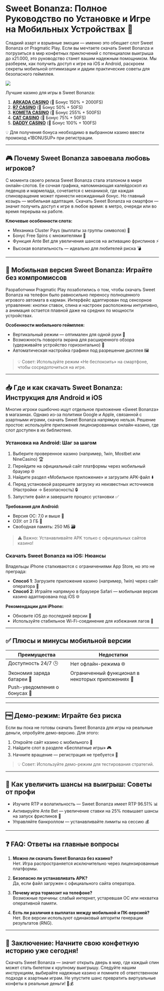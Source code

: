# Sweet Bonanza: Полное Руководство по Установке и Игре на Мобильных Устройствах 🍭

Сладкий азарт и взрывные эмоции — именно это обещает слот Sweet Bonanza от Pragmatic Play. Если вы мечтаете скачать Sweet Bonanza и погрузиться в мир конфетных приключений с потенциалом выигрыша до x21.000, это руководство станет вашим надежным помощником. Мы разберем, как получить доступ к игре на iOS и Android, раскроем секреты мобильной оптимизации и дадим практические советы для безопасного геймплея.

[![](https://i.ibb.co/ZzLZ50qX/sweet-bonanza-tile.jpg)](https://clck.ru/3Hr27o)

Лучшие казино для игры в Sweet Bonanza:

1. **[ARKADA CASINO](https://clck.ru/3Hr27o "ARKADA CASINO")** (🎁 Бонус 150% + 2000FS)
2. **[R7 CASINO](https://clck.ru/3HsT58 "R7 CASINO")** (🎁 Бонус 50% + 50FS)
3. **[KOMETA CASINO](https://clck.ru/3JHf2X "KOMETA CASINO")** (🎁 Бонус 255% + 500FS)
4. **[CAT CASINO](https://clck.ru/3HsTGi "CAT CASINO")** (🎁 Бонус 75% + 50FS)
5. **[DADDY CASINO](https://clck.ru/3HsTSj "DADDY CASINO")** (🎁 Бонус 100% + 100FS)

💡 Для получения бонуса необходимо в выбранном казино ввести промокод «1BONUSUP» при регистрации.

---

## 🎮 Почему Sweet Bonanza завоевала любовь игроков?  
С момента своего релиза Sweet Bonanza стала эталоном в мире онлайн-слотов. Ее сочная графика, напоминающая калейдоскоп из леденцов и мармелада, сочетается с механикой, где каждая спиновращение может принести неожиданный бонус. Но главный козырь — мобильная адаптация. Скачать Sweet Bonanza на смартфон — значит получить доступ к игре в любое время: в метро, очереди или во время перерыва на работе.  

**Ключевые особенности слота:**  
- Механика Cluster Pays (выплаты за группы символов) 🧩  
- Бонус Free Spins с множителями 🎰  
- Функция Ante Bet для увеличения шансов на активацию фриспинов ⚡  
- Высокая волатильность — идеально для любителей риска 💣  

---

## 📱 Мобильная версия Sweet Bonanza: Играйте без компромиссов  
Разработчики Pragmatic Play позаботились о том, чтобы скачать Sweet Bonanza на телефон было равносильно переносу полноценного игрового автомата в карман. Интерфейс адаптирован под сенсорное управление: кнопки ставок, спина и настроек расположены интуитивно, а анимация остается плавной даже на средних по мощности устройствах.  

**Особенности мобильного геймплея:**  
- Вертикальный режим — оптимален для одной руки 📲  
- Возможность поворота экрана для расширенного обзора (удерживайте устройство горизонтально) 🔄  
- Автоматическая настройка графики под разрешение дисплея 🖼️  

> 💡 Совет: Используйте режим «Не беспокоить» на смартфоне, чтобы сосредоточиться на игре.  

---

## 📥 Где и как скачать Sweet Bonanza: Инструкция для Android и iOS  
Многие игроки ошибочно ищут отдельное приложение «Sweet Bonanza» в магазинах. Однако из-за политики Google и Apple, связанной с азартными играми, скачать Sweet Bonanza напрямую нельзя. Решение простое: используйте приложения лицензированных онлайн-казино, где слот доступен в их библиотеке.  

### Установка на Android: Шаг за шагом  
1. Выберите проверенное казино (например, 1win, Mostbet или NineCasino) 🏆  
2. Перейдите на официальный сайт платформы через мобильный браузер 🌐  
3. Найдите раздел «Мобильное приложение» и загрузите APK-файл ⬇️  
4. Перед установкой разрешите загрузку из неизвестных источников (Настройки → Безопасность) 🔒  
5. Запустите файл и завершите процесс установки ✅  

**Требования для Android:**  
- Версия ОС: 7.0 и выше 📱  
- ОЗУ: от 3 ГБ 💾  
- Свободная память: 250 МБ 🗃️  

> ⚠️ Важно: Устанавливайте APK только с официальных сайтов казино!  

### Скачать Sweet Bonanza на iOS: Нюансы  
Владельцы iPhone сталкиваются с ограничениями App Store, но это не преграда:  
- **Способ 1**: Загрузите приложение казино (например, 1win) через сайт оператора 🍎  
- **Способ 2**: Играйте напрямую в браузере Safari — мобильная версия казино адаптирована под iOS 🌐  

**Рекомендации для iPhone:**  
- Обновите iOS до последней версии 🔄  
- Используйте стабильное Wi-Fi-соединение для избежания лагов 📶  

---

## ✅ Плюсы и минусы мобильной версии  
| **Преимущества**                | **Недостатки**                |  
|----------------------------------|--------------------------------|  
| Доступность 24/7 🕒             | Нет офлайн-режима 🌐          |  
| Экономия заряда батареи 🔋      | Ограниченный функционал в некоторых приложениях 🛑 |  
| Push-уведомления о бонусах 📩   |                                |  

---

## 🆓 Демо-режим: Играйте без риска  
Если вы пока не готовы скачать Sweet Bonanza для игры на реальные деньги, опробуйте демо-версию. Для этого:  
1. Откройте сайт казино с мобильного 📱  
2. Найдите слот в разделе «Бесплатные игры» 🎮  
3. Начните вращение — регистрация не требуется 💫  

> 💡 Совет: Используйте демо-режим для тестирования стратегий.  

---

## 🚀 Как увеличить шансы на выигрыш: Советы от профи  
- Изучите RTP и волатильность — Sweet Bonanza имеет RTP 96.51% 📊  
- Активируйте Ante Bet — увеличение ставки на 25% повышает шансы на запуск фриспинов 🎯  
- Управляйте банкроллом — устанавливайте лимиты на сессию 💰  

---

## ❓ FAQ: Ответы на главные вопросы  
1. **Можно ли скачать Sweet Bonanza без казино?**  
   Нет. Игра распространяется исключительно через лицензированные платформы.  

2. **Безопасно ли устанавливать APK?**  
   Да, если файл загружен с официального сайта оператора.  

3. **Почему игра тормозит на телефоне?**  
   Возможные причины: слабый интернет, устаревшая ОС или нехватка оперативной памяти.  

4. **Есть ли различия в выплатах между мобильной и ПК-версией?**  
   Нет. Все версии используют одинаковый алгоритм генерации результатов (RNG).  

---

## 🎉 Заключение: Начните свою конфетную историю уже сегодня!  
Скачать Sweet Bonanza — значит открыть дверь в мир, где каждый спин может стать билетом к крупному выигрышу. Следуйте нашим инструкциям, выбирайте надежные казино и помните об ответственном подходе к азартным играм. Не упустите шанс превратить виртуальные конфеты в реальные деньги! 🍬💰 

